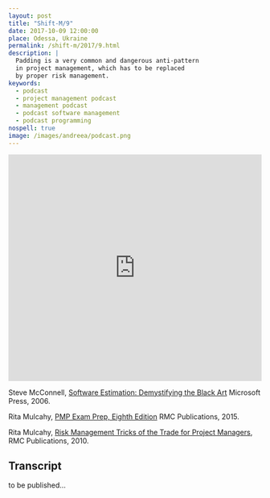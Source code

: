 ```yaml
---
layout: post
title: "Shift-M/9"
date: 2017-10-09 12:00:00
place: Odessa, Ukraine
permalink: /shift-m/2017/9.html
description: |
  Padding is a very common and dangerous anti-pattern
  in project management, which has to be replaced
  by proper risk management.
keywords:
  - podcast
  - project management podcast
  - management podcast
  - podcast software management
  - podcast programming
nospell: true
image: /images/andreea/podcast.png
---
```


<iframe width="100%" height="450" scrolling="no" frameborder="no" src="https://w.soundcloud.com/player/?url=https%3A//api.soundcloud.com/tracks/345883254%3Fsecret_token%3Ds-PUJsq&amp;color=%23ff5500&amp;auto_play=false&amp;hide_related=false&amp;show_comments=true&amp;show_user=true&amp;show_reposts=false&amp;show_teaser=true&amp;visual=true"></iframe>

Steve McConnell,
[Software Estimation: Demystifying the Black Art](http://amzn.to/2xrIgSY)
Microsoft Press, 2006.

Rita Mulcahy,
[PMP Exam Prep, Eighth Edition](http://amzn.to/2xq7EgT)
RMC Publications, 2015.

Rita Mulcahy,
[Risk Management Tricks of the Trade for Project Managers](http://amzn.to/2y49q4n),
RMC Publications, 2010.

## Transcript

to be published...

